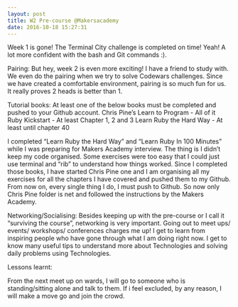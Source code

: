 ```yaml
---
layout: post
title: W2 Pre-course @Makersacademy
date: 2016-10-18 15:27:31
---
```


Week 1 is gone! The Terminal City challenge is completed on time! Yeah! A lot more confident with the bash and Git commands :).

Pairing:
But hey, week 2 is even more exciting! I have a friend to study with. We even do the pairing when we try to solve Codewars challenges. Since we have created a comfortable environment, pairing is so much fun for us. It really proves 2 heads is better than 1.

Tutorial books:
At least one of the below books must be completed and pushed to your Github account.
Chris Pine’s Learn to Program - All of it
Ruby Kickstart - At least Chapter 1, 2 and 3
Learn Ruby the Hard Way - At least until chapter 40

I completed “Learn Ruby the Hard Way” and “Learn Ruby In 100 Minutes” while I was preparing for Makers Academy interview. The thing is I didn’t keep my code organised. Some exercises were too easy that I could just use terminal and “rib” to understand how things worked. Since I completed those books, I have started Chris Pine one and I am organising all  my exercises for all the chapters I have covered and pushed them to my Github. From now on, every single thing I do, I must push to Github. So now only Chris Pine folder is net and followed the instructions by the Makers Academy.

Networking/Socialising:
Besides keeping up with the pre-course or I call it “surviving the course”, networking is very important. Going out to meet ups/ events/ workshops/ conferences charges me up! I get to learn from inspiring people who have gone through what I am doing right now. I get to know many useful tips to understand more about Technologies and solving daily problems using Technologies.

Lessons learnt:

From the next meet up on wards, I will go to someone who is standing/sitting alone and talk to them.
If i feel excluded, by any reason, I will make a move go and join the crowd.

